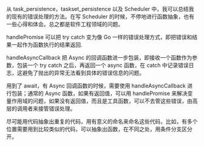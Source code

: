 从 task_persistence，taskset_persistence 以及 Scheduler 中，我可以总结我的现有的错误处理的方法。在写 Scheduler 的时候，不停地进行函数抽象，也有一些心得和体会。总之都是软件工程领域的问题。

handlePromise 可以把 try catch 变为像 Go 一样的错误处理方式，即把错误和结果一起作为函数执行的结果返回.

handleAsyncCallback 把 Async 的回调函数进一步包装，即接收一个函数作为参数，包装一个 try catch 之后，再返回一个 async 函数，在 catch 中记录错误日志，这避免了抛出的异常无法看到具体的错误信息的问题。

用到了 await，有 Async 回调函数的时候，需要使用 handleAsyncCallback 进行包装；通常的 Async 函数，如果有返回值，可以用 handlePromise 来解决变量作用域的问题，如果没有返回值，而且是工具函数，可以不去管这些错误，由高层的调用者来接管错误处理。

尽可能用代码抽象出重复的代码，用有意义的命名来命名这些代码，比如，有多个位置需要用到比较类似的代码，可以抽象出函数，在不同之处，用条件分支区分开。